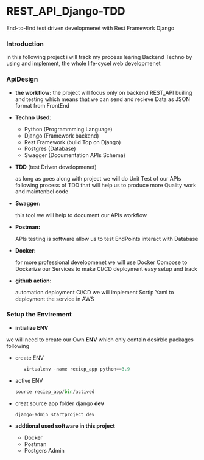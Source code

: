 # REST_API_Django-TDD
End-to-End test driven developmenet with Rest Framework Django

### Introduction 
in this following project i will track my process learing Backend Techno by using and implement,
the whole life-cycel web developmenet

### ApiDesign
     
* **the workflow:** 
    the project will focus only on backend REST_API builing and testing
    which means that we can send and recieve Data as JSON format from FrontEnd
- **Techno Used**:

    - Python (Programmming Language)
    - Django (Framework backend)
    - Rest Framework (build Top on Django)
    - Postgres (Database)
    - Swagger (Documentation APIs Schema)
- **TDD** (test Driven developmenet)

  as long as goes along with project we will do Unit Test of our APIs following
  process of TDD that will help us to produce more Quality work and maintenbel code 

- **Swagger:**

   this tool we will help to document our APIs workflow

- **Postman:**

   APIs testing is software allow us to test EndPoints interact with Database

- **Docker:**

  for more professional developmenet we will use Docker Compose to Dockerize our Services 
  to make CI/CD deployment easy setup and track

- **github action:**

  automation deployment Ci/CD we will implement Scrtip Yaml to deployment the service in AWS
### Setup the Envirement 

- **intialize ENV**

we will need to create our Own **ENV** which only contain desirble packages following

  - create ENV

      ```python 
         virtualenv -name reciep_app python==3.9 
      ```
  - active ENV 
     
      ```python
      source reciep_app/bin/actived
      ```

  - creat source app folder django **dev**

      ```python 
      django-admin startproject dev
     ```
- **addtional used software in this project**

    - Docker 
    - Postman 
    - Postgers Admin 

